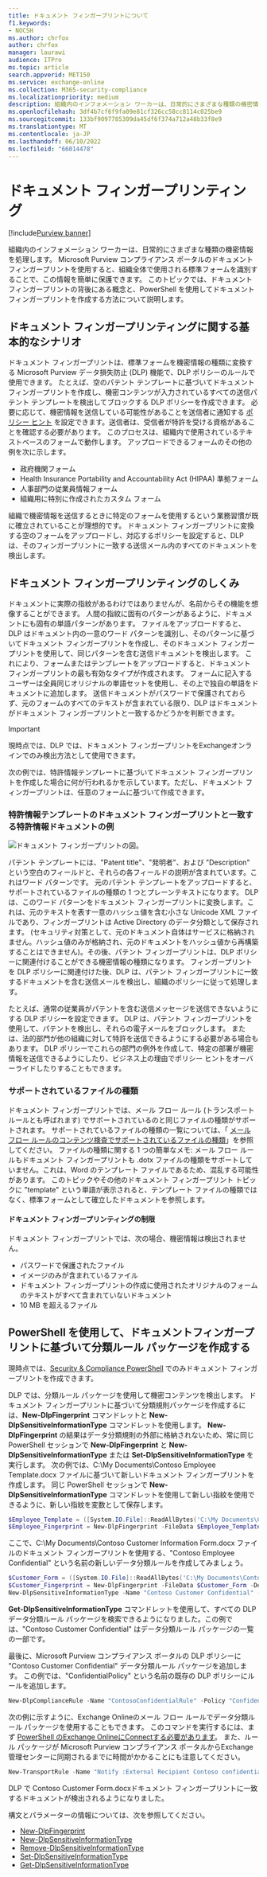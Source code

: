 ```yaml
---
title: ドキュメント フィンガープリントについて
f1.keywords:
- NOCSH
ms.author: chrfox
author: chrfox
manager: laurawi
audience: ITPro
ms.topic: article
search.appverid: MET150
ms.service: exchange-online
ms.collection: M365-security-compliance
ms.localizationpriority: medium
description: 組織内のインフォメーション ワーカーは、日常的にさまざまな種類の機密情報を処理します。 ドキュメント フィンガープリンティングは、組織全体で使用される標準フォームを特定することによってこの情報の保護を容易にします。 このトピックでは、ドキュメント フィンガープリントの背後にある概念と、PowerShell を使用してドキュメント フィンガープリントを作成する方法について説明します。
ms.openlocfilehash: 3df4b7cf6f9fa09e81cf326cc58cc8114c025be9
ms.sourcegitcommit: 133bf9097785309da45df6f374a712a48b33f8e9
ms.translationtype: MT
ms.contentlocale: ja-JP
ms.lasthandoff: 06/10/2022
ms.locfileid: "66014478"
---
```

# <a name="document-fingerprinting"></a>ドキュメント フィンガープリンティング

[!include[Purview banner](../includes/purview-rebrand-banner.md)]

組織内のインフォメーション ワーカーは、日常的にさまざまな種類の機密情報を処理します。 Microsoft Purview コンプライアンス ポータルのドキュメント フィンガープリントを使用すると、組織全体で使用される標準フォームを識別することで、この情報を簡単に保護できます。 このトピックでは、ドキュメント フィンガープリントの背後にある概念と、PowerShell を使用してドキュメント フィンガープリントを作成する方法について説明します。

## <a name="basic-scenario-for-document-fingerprinting"></a>ドキュメント フィンガープリンティングに関する基本的なシナリオ

ドキュメント フィンガープリントは、標準フォームを機密情報の種類に変換する Microsoft Purview データ損失防止 (DLP) 機能で、DLP ポリシーのルールで使用できます。 たとえば、空のパテント テンプレートに基づいてドキュメント フィンガープリントを作成し、機密コンテンツが入力されているすべての送信パテント テンプレートを検出してブロックする DLP ポリシーを作成できます。 必要に応じて、機密情報を送信している可能性があることを送信者に通知する [ポリシー ヒント](use-notifications-and-policy-tips.md) を設定できます。送信者は、受信者が特許を受ける資格があることを確認する必要があります。 このプロセスは、組織内で使用されているテキストベースのフォームで動作します。 アップロードできるフォームのその他の例を次に示します。

- 政府機関フォーム
- Health Insurance Portability and Accountability Act (HIPAA) 準拠フォーム
- 人事部門の従業員情報フォーム
- 組織用に特別に作成されたカスタム フォーム

組織で機密情報を送信するときに特定のフォームを使用するという業務習慣が既に確立されていることが理想的です。 ドキュメント フィンガープリントに変換する空のフォームをアップロードし、対応するポリシーを設定すると、DLP は、そのフィンガープリントに一致する送信メール内のすべてのドキュメントを検出します。

## <a name="how-document-fingerprinting-works"></a>ドキュメント フィンガープリンティングのしくみ

ドキュメントに実際の指紋があるわけではありませんが、名前からその機能を想像することができます。 人間の指紋に固有のパターンがあるように、ドキュメントにも固有の単語パターンがあります。 ファイルをアップロードすると、DLP はドキュメント内の一意のワード パターンを識別し、そのパターンに基づいてドキュメント フィンガープリントを作成し、そのドキュメント フィンガープリントを使用して、同じパターンを含む送信ドキュメントを検出します。 これにより、フォームまたはテンプレートをアップロードすると、ドキュメント フィンガープリントの最も有効なタイプが作成されます。 フォームに記入するユーザーは全員同じオリジナルの単語セットを使用し、その上で独自の単語をドキュメントに追加します。 送信ドキュメントがパスワードで保護されておらず、元のフォームのすべてのテキストが含まれている限り、DLP はドキュメントがドキュメント フィンガープリントと一致するかどうかを判断できます。

> [!IMPORTANT]
> 現時点では、DLP では、ドキュメント フィンガープリントをExchangeオンラインでのみ検出方法として使用できます。

次の例では、特許情報テンプレートに基づいてドキュメント フィンガープリントを作成した場合に何が行われるかを示しています。ただし、ドキュメント フィンガープリントは、任意のフォームに基づいて作成できます。

### <a name="example-of-a-patent-document-matching-a-document-fingerprint-of-a-patent-template"></a>特許情報テンプレートのドキュメント フィンガープリントと一致する特許情報ドキュメントの例

![ドキュメント フィンガープリントの図。](../media/Document-Fingerprinting-diagram.png)

パテント テンプレートには、"Patent title"、"発明者"、および "Description" という空白のフィールドと、それらの各フィールドの説明が含まれています。これはワード パターンです。 元のパテント テンプレートをアップロードすると、サポートされているファイルの種類の 1 つとプレーンテキストになります。 DLP は、このワード パターンをドキュメント フィンガープリントに変換します。これは、元のテキストを表す一意のハッシュ値を含む小さな Unicode XML ファイルであり、フィンガープリントは Active Directory のデータ分類として保存されます。 (セキュリティ対策として、元のドキュメント自体はサービスに格納されません。ハッシュ値のみが格納され、元のドキュメントをハッシュ値から再構築することはできません)。その後、パテント フィンガープリントは、DLP ポリシーに関連付けることができる機密情報の種類になります。 フィンガープリントを DLP ポリシーに関連付けた後、DLP は、パテント フィンガープリントに一致するドキュメントを含む送信メールを検出し、組織のポリシーに従って処理します。

たとえば、通常の従業員がパテントを含む送信メッセージを送信できないようにする DLP ポリシーを設定できます。 DLP は、パテント フィンガープリントを使用して、パテントを検出し、それらの電子メールをブロックします。 または、法的部門が他の組織に対して特許を送信できるようにする必要がある場合もあります。 DLP ポリシーでこれらの部門の例外を作成して、特定の部署が機密情報を送信できるようにしたり、ビジネス上の理由でポリシー ヒントをオーバーライドしたりすることもできます。

### <a name="supported-file-types"></a>サポートされているファイルの種類

ドキュメント フィンガープリントでは、メール フロー ルール (トランスポート ルールとも呼ばれます) でサポートされているのと同じファイルの種類がサポートされます。 サポートされているファイルの種類の一覧については、「 [メール フロー ルールのコンテンツ検査でサポートされているファイルの種類](/exchange/security-and-compliance/mail-flow-rules/inspect-message-attachments#supported-file-types-for-mail-flow-rule-content-inspection)」を参照してください。 ファイルの種類に関する 1 つの簡単なメモ: メール フロー ルールもドキュメント フィンガープリントも .dotx ファイルの種類をサポートしていません。これは、Word のテンプレート ファイルであるため、混乱する可能性があります。 このトピックやその他のドキュメント フィンガープリント トピックに "template" という単語が表示されると、テンプレート ファイルの種類ではなく、標準フォームとして確立したドキュメントを参照します。

#### <a name="limitations-of-document-fingerprinting"></a>ドキュメント フィンガープリンティングの制限

ドキュメント フィンガープリントでは、次の場合、機密情報は検出されません。

- パスワードで保護されたファイル
- イメージのみが含まれているファイル
- ドキュメント フィンガープリントの作成に使用されたオリジナルのフォームのテキストがすべて含まれていないドキュメント
- 10 MB を超えるファイル

## <a name="use-powershell-to-create-a-classification-rule-package-based-on-document-fingerprinting"></a>PowerShell を使用して、ドキュメントフィンガープリントに基づいて分類ルール パッケージを作成する

現時点では、[Security & Compliance PowerShell](/powershell/exchange/connect-to-scc-powershell) でのみドキュメント フィンガープリントを作成できます。

DLP では、分類ルール パッケージを使用して機密コンテンツを検出します。 ドキュメント フィンガープリントに基づいて分類規則パッケージを作成するには、**New-DlpFingerprint** コマンドレットと **New-DlpSensitiveInformationType** コマンドレットを使用します。 **New-DlpFingerprint** の結果はデータ分類規則の外部に格納されないため、常に同じ PowerShell セッションで **New-DlpFingerprint** と **New-DlpSensitiveInformationType** または **Set-DlpSensitiveInformationType** を実行します。 次の例では、C:\My Documents\Contoso Employee Template.docx ファイルに基づいて新しいドキュメント フィンガープリントを作成します。 同じ PowerShell セッションで **New-DlpSensitiveInformationType** コマンドレットを使用して新しい指紋を使用できるように、新しい指紋を変数として保存します。

```powershell
$Employee_Template = ([System.IO.File]::ReadAllBytes('C:\My Documents\Contoso Employee Template.docx'))
$Employee_Fingerprint = New-DlpFingerprint -FileData $Employee_Template -Description "Contoso Employee Template"
```

ここで、C:\My Documents\Contoso Customer Information Form.docx ファイルのドキュメント フィンガープリントを使用する、"Contoso Employee Confidential" という名前の新しいデータ分類ルールを作成してみましょう。

```powershell
$Customer_Form = ([System.IO.File]::ReadAllBytes('C:\My Documents\Contoso Customer Information Form.docx'))
$Customer_Fingerprint = New-DlpFingerprint -FileData $Customer_Form -Description "Contoso Customer Information Form"
New-DlpSensitiveInformationType -Name "Contoso Customer Confidential" -Fingerprints $Customer_Fingerprint -Description "Message contains Contoso customer information."
```

**Get-DlpSensitiveInformationType** コマンドレットを使用して、すべての DLP データ分類ルール パッケージを検索できるようになりました。この例では、"Contoso Customer Confidential" はデータ分類ルール パッケージの一覧の一部です。

最後に、Microsoft Purview コンプライアンス ポータルの DLP ポリシーに "Contoso Customer Confidential" データ分類ルール パッケージを追加します。 この例では、"ConfidentialPolicy" という名前の既存の DLP ポリシーにルールを追加します。

```powershell
New-DlpComplianceRule -Name "ContosoConfidentialRule" -Policy "ConfidentialPolicy" -ContentContainsSensitiveInformation @{Name="Contoso Customer Confidential"} -BlockAccess $True
```

次の例に示すように、Exchange Onlineのメール フロー ルールでデータ分類ルール パッケージを使用することもできます。 このコマンドを実行するには、まず [PowerShell のExchange OnlineにConnectする必要があります](/powershell/exchange/connect-to-exchange-online-powershell)。 また、ルール パッケージが Microsoft Purview コンプライアンス ポータルからExchange管理センターに同期されるまでに時間がかかることにも注意してください。

```powershell
New-TransportRule -Name "Notify :External Recipient Contoso confidential" -NotifySender NotifyOnly -Mode Enforce -SentToScope NotInOrganization -MessageContainsDataClassification @{Name=" Contoso Customer Confidential"}
```

DLP で Contoso Customer Form.docxドキュメント フィンガープリントに一致するドキュメントが検出されるようになりました。

構文とパラメーターの情報については、次を参照してください。

- [New-DlpFingerprint](/powershell/module/exchange/New-DlpFingerprint)
- [New-DlpSensitiveInformationType](/powershell/module/exchange/New-DlpSensitiveInformationType)
- [Remove-DlpSensitiveInformationType](/powershell/module/exchange/Remove-DlpSensitiveInformationType)
- [Set-DlpSensitiveInformationType](/powershell/module/exchange/Set-DlpSensitiveInformationType)
- [Get-DlpSensitiveInformationType](/powershell/module/exchange/Get-DlpSensitiveInformationType)
